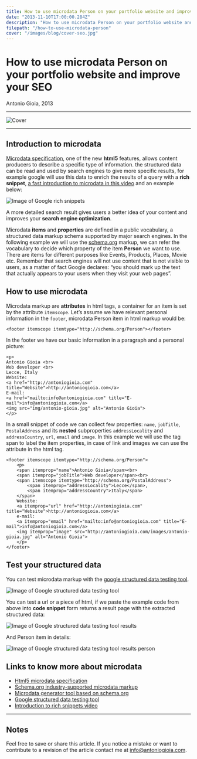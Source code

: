 ```yaml
---
title: How to use microdata Person on your portfolio website and improve your SEO
date: "2013-11-10T17:00:00.284Z"
description: "How to use microdata Person on your portfolio website and improve your SEO"
filepath: "/how-to-use-microdata-person"
cover: "/images/blog/cover-seo.jpg"
---
```


# How to use microdata Person on your portfolio website and improve your SEO

Antonio Gioia, 2013

---

![Cover](https://antoniogioia.com/images/blog/cover-seo.jpg)

---

## Introduction to microdata

[Microdata specification](https://html.spec.whatwg.org/multipage/microdata.html#microdata), one of the new **html5** features, allows content producers to describe a specific type of information. the structured data can be read and used by search engines to give more specific results, for example google will use this data to enrich the results of a query with a **rich snippet**, [a fast introduction to microdata in this video](https://www.youtube.com/watch?v=A-kX0Aut-18) and an example below:

![Image of Google rich snippets](https://antoniogioia.com/images/blog/google-rich-snippets.png)

A more detailed search result gives users a better idea of your content and improves your **search engine optimization**.

Microdata **items** and **properties** are defined in a public vocabulary, a structured data markup schema supported by major search engines. In the following example we will use the [schema.org](https://schema.org) markup, we can refer the vocabulary to decide which property of the item **Person** we want to use. There are items for different purposes like Events, Products, Places, Movie etc. Remember that search engines will not use content that is not visible to users, as a matter of fact Google declares: “you should mark up the text that actually appears to your users when they visit your web pages”.

## How to use microdata

Microdata markup are **attributes** in html tags, a container for an item is set by the attribute `itemscope`. Let’s assume we have relevant personal information in the `footer`, microdata Person item in html markup would be:

    <footer itemscope itemtype="http://schema.org/Person"></footer>

In the footer we have our basic information in a paragraph and a personal picture:

    <p>
    Antonio Gioia <br>
    Web developer <br>
    Lecce, Italy
    Website:
    <a href="http://antoniogioia.com" title="Website">http://antoniogioia.com</a>
    E-mail:
    <a href="mailto:info@antoniogioia.com" title="E-mail">info@antoniogioia.com</a>
    <img src="img/antonio-gioia.jpg" alt="Antonio Gioia">
    </p>

In a small snippet of code we can collect few properties: `name`, `jobTitle`, `PostalAddress` and its **nested** subproperties `addressLocality` and `addressCountry`, `url`, `email` and `image`. In this example we will use the tag span to label the item properties, in case of link and images we can use the attribute in the html tag.

    <footer itemscope itemtype="http://schema.org/Person">
        <p>
        <span itemprop="name">Antonio Gioia</span><br>
        <span itemprop="jobTitle">Web developer</span><br>
        <span itemscope itemtype="http://schema.org/PostalAddress">
            <span itemprop="addressLocality">Lecce</span>,
            <span itemprop="addressCountry">Italy</span>
        </span>
        Website:
        <a itemprop="url" href="http://antoniogioia.com" title="Website">http://antoniogioia.com</a>
        e-mail:
        <a itemprop="email" href="mailto:info@antoniogioia.com" title="E-mail">info@antoniogioia.com</a>
        <img itemprop="image" src="http://antoniogioia.com/images/antonio-gioia.jpg" alt="Antonio Gioia">
        </p>
    </footer>

## Test your structured data

You can test microdata markup with the [google structured data testing tool](https://search.google.com/structured-data/testing-tool).

![Image of Google structured data testing tool](https://antoniogioia.com/images/blog/google-scructured-data-testing-tool.png)

You can test a url or a piece of html, if we paste the example code from above into **code snippet** form returns a result page with the extracted structured data:

![Image of Google structured data testing tool results](https://antoniogioia.com/images/blog/structured-data-test-results.png)

And Person item in details:

![Image of Google structured data testing tool results person](https://antoniogioia.com/images/blog/structured-data-test-person.png)

## Links to know more about microdata

- [Html5 microdata specification](https://html.spec.whatwg.org/multipage/microdata.html#microdata)
- [Schema.org industry-supported microdata markup](https://schema.org)
- [Microdata generator tool based on schema.org](http://www.microdatagenerator.com/)
- [Google structured data testing tool](https://search.google.com/structured-data/testing-tool)
- [Introduction to rich snippets video](https://www.youtube.com/watch?v=A-kX0Aut-18)

---

## Notes

Feel free to save or share this article. If you notice a mistake or want to contribute to a revision of the article contact me at [info@antoniogioia.com](info@antoniogioia.com).

